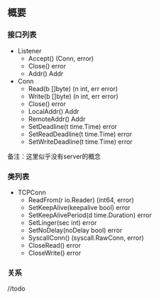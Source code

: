 ## 概要

### 接口列表

- Listener
  - Accept() (Conn, error)
  - Close() error
  - Addr() Addr
- Conn
  - Read(b []byte) (n int, err error)
  - Write(b []byte) (n int, err error)
  - Close() error
  - LocalAddr() Addr
  - RemoteAddr() Addr
  - SetDeadline(t time.Time) error
  - SetReadDeadline(t time.Time) error
  - SetWriteDeadline(t time.Time) error

备注：这里似乎没有server的概念

### 类列表

- TCPConn
  - ReadFrom(r io.Reader) (int64, error)
  - SetKeepAlive(keepalive bool) error
  - SetKeepAlivePeriod(d time.Duration) error
  - SetLinger(sec int) error
  - SetNoDelay(noDelay bool) error
  - SyscallConn() (syscall.RawConn, error)
  - CloseRead() error
  - CloseWrite() error

### 关系

//todo
